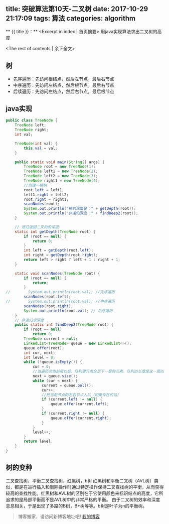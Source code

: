 title: 突破算法第10天-二叉树
date: 2017-10-29 21:17:09
tags: 算法
categories: algorithm
---
** {{ title }}：** <Excerpt in index | 首页摘要>
用java实现算法求出二叉树的高度
<!-- more -->
<The rest of contents | 余下全文>
## 树
* 先序遍历：先访问根结点，然后左节点，最后右节点
* 中序遍历：先访问左结点，然后根节点，最后右节点
* 后续遍历：先访问左结点，然后右节点，最后根节点

## java实现
```java
public class TreeNode {
    TreeNode left;
    TreeNode right;
    int val;

    TreeNode(int val) {
        this.val = val;
    }

    public static void main(String[] args) {
        TreeNode root = new TreeNode(1);
        TreeNode left1 = new TreeNode(2);
        TreeNode left2 = new TreeNode(3);
        TreeNode right1 = new TreeNode(4);
        //创建一棵树
        root.left = left1;
        left1.right = left2;
        root.right = right1;
        scanNodes(root);
        System.out.println("树的深度是：" + getDepth(root));
        System.out.println("非递归深度：" + findDeep2(root));
    }

    // 递归返回二叉树的深度
    static int getDepth(TreeNode root) {
        if (root == null) {
            return 0;
        }
        int left = getDepth(root.left);
        int right = getDepth(root.right);
        return left > right ? left + 1 : right + 1;
    }

    static void scanNodes(TreeNode root) {
        if (root == null) {
            return;
        }
//        System.out.println(root.val); //先序遍历
        scanNodes(root.left);
//        System.out.println(root.val); //中序遍历
        scanNodes(root.right);
        System.out.println(root.val); // 后序遍历
    }
    // 非递归求深度
    public static int findDeep2(TreeNode root) {
        if (root == null)
            return 0;
        TreeNode current = null;
        LinkedList<TreeNode> queue = new LinkedList<>();
        queue.offer(root);
        int cur, next;
        int level = 0;
        while (!queue.isEmpty()) {
            cur = 0;
            //当遍历完当前层以后，队列里元素全是下一层的元素，队列的长度是这一层的节点的个数
            next = queue.size();
            while (cur < next) {
                current = queue.poll();
                cur++;
                //把当前节点的左右节点入队（如果存在的话）  
                if (current.left != null) {
                    queue.offer(current.left);
                }
                if (current.right != null) {
                    queue.offer(current.right);
                }
            }
            level++;
        }
        return level;
    }
}

```

## 树的变种
二叉查找树，平衡二叉查找树，红黑树，b树
红黑树和平衡二叉树（AVL树）类似，都是在进行插入和删除操作时通过特定操作保持二叉查找树的平衡，从而获得较高的查找性能。红黑树和AVL树的区别在于它使用颜色来标识结点的高度，它所追求的是局部平衡而不是AVL树中的非常严格的平衡。
由于二叉树的效率和深度息息相关，于是出现了多路的B树，B+树等等。b树是叶子为n的平衡树。







> 博客搬家，请访问新博客地址吧! [我的博客][1]

[1]: https://www.duduhuahua.cn
